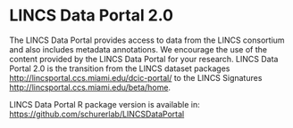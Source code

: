 # LINCS Data Portal 2.0

The LINCS Data Portal provides access to data from the LINCS consortium and also includes metadata annotations. We encourage the use of the content provided by the LINCS Data Portal for your research.  LINCS Data Portal 2.0 is the transition from the LINCS dataset packages http://lincsportal.ccs.miami.edu/dcic-portal/ to the LINCS Signatures http://lincsportal.ccs.miami.edu/beta/home.

LINCS Data Portal R package version is available in:  https://github.com/schurerlab/LINCSDataPortal


